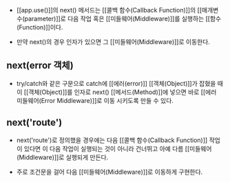 - [[app.use()]]의 next() 메서드는 [[콜백 함수(Callback Function)]]의 [[매개변수(parameter)]]로 다음 작업 혹은 [[미들웨어(Middleware)]]를 실행하는 [[함수(Function)]]이다.

- 만약 next()의 경우 인자가 있으면 그 [[미들웨어(Middleware)]]로 이동한다.


## next(error 객체)

- try/catch와 같은 구문으로 catch에 [[에러(error)]] [[객체(Object)]]가 잡혔을 때 이 [[객체(Object)]]를 인자로 next() [[메서드(Method)]]에 넣으면 바로 [[에러 미들웨어(Error Middleware)]]로 이동 시키도록 만들 수 있다.


## next('route')

- next('route')로 정의했을 경우에는 다음 [[콜백 함수(Callback Function)]] 작업이 있다면 이 다음 작업이 실행되는 것이 아니라 건너뛰고 아예 다름 [[미들웨어(Middleware)]]로 실행되게 만든다.

- 주로 조건문을 걸어 다음 [[미들웨어(Middleware)]]로 이동하게 구현한다.